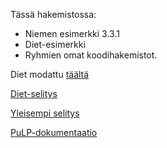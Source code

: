 Tässä hakemistossa:

 - Niemen esimerkki 3.3.1
 - Diet-esimerkki
 - Ryhmien omat koodihakemistot.

Diet modattu [täältä](https://github.com/tirthajyoti/Optimization-Python)

[Diet-selitys](https://towardsdatascience.com/linear-programming-and-discrete-optimization-with-python-using-pulp-449f3c5f6e99)

[Yleisempi selitys](http://benalexkeen.com/linear-programming-with-python-and-pulp/)

[PuLP-dokumentaatio](https://coin-or.github.io/pulp/)
